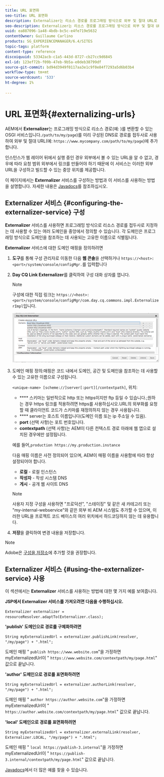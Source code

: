```yaml
---
title: URL 표면화
seo-title: URL 표면화
description: Externalizer는 리소스 경로를 프로그래밍 방식으로 외부 및 절대 URL로 변환할 수 있는 OSGI 서비스입니다
seo-description: Externalizer는 리소스 경로를 프로그래밍 방식으로 외부 및 절대 URL로 변환할 수 있는 OSGI 서비스입니다
uuid: ea887096-1a48-4bdb-bc5c-e4fe719e5632
contentOwner: Guillaume Carlino
products: SG_EXPERIENCEMANAGER/6.4/SITES
topic-tags: platform
content-type: reference
discoiquuid: 53342acb-c1a5-443d-8727-cb27cc9d6845
exl-id: 123ef72b-f09b-47eb-9b5a-e0deb38799df
source-git-commit: bd94d3949f0117aa3e1c9f0e84f7293a5d6b03b4
workflow-type: tm+mt
source-wordcount: '533'
ht-degree: 1%

---
```


# URL 표면화{#externalizing-urls}

AEM에서 **Externalizer**&#x200B;는 프로그래밍 방식으로 리소스 경로(예: )를 변환할 수 있는 OSGI 서비스입니다.`/path/to/my/page`)를 미리 구성된 DNS로 경로를 접두사로 사용하여 외부 및 절대 URL(예: `https://www.mycompany.com/path/to/my/page`)에 추가합니다.

인스턴스가 웹 레이어 뒤에서 실행 중인 경우 외부에서 볼 수 있는 URL을 알 수 없고, 경우에 따라 요청 범위 외부에서 링크를 만들어야 하기 때문에 이 서비스는 이러한 외부 URL을 구성하고 빌드할 수 있는 중앙 위치를 제공합니다.

이 페이지에서는 **Externalizer** 서비스를 구성하는 방법과 이 서비스를 사용하는 방법을 설명합니다. 자세한 내용은 [Javadocs](https://helpx.adobe.com/experience-manager/6-4/sites/developing/using/reference-materials/javadoc/com/day/cq/commons/Externalizer.html)를 참조하십시오.

## Externalizer 서비스 {#configuring-the-externalizer-service} 구성

**Externalizer** 서비스를 사용하면 프로그래밍 방식으로 리소스 경로를 접두사로 지정하는 데 사용할 수 있는 여러 도메인을 중앙에서 정의할 수 있습니다. 각 도메인은 프로그래밍 방식으로 도메인을 참조하는 데 사용되는 고유한 이름으로 식별됩니다.

**Externalizer** 서비스에 대한 도메인 매핑을 정의하려면

1. **도구**&#x200B;를 통해 구성 관리자로 이동한 다음 **웹 콘솔**&#x200B;을 선택하거나 `https://<host>:<port>/system/console/configMgr.`를 입력합니다
1. **Day CQ Link Externalizer**&#x200B;를 클릭하여 구성 대화 상자를 엽니다.

   >[!NOTE]
   >
   >구성에 대한 직접 링크는 `https://<host>:<port>/system/console/configMgr/com.day.cq.commons.impl.ExternalizerImpl`입니다.

   ![chlimage_1-44](assets/chlimage_1-44.png)

1. 도메인 매핑 정의:매핑은 코드 내에서 도메인, 공간 및 도메인을 참조하는 데 사용할 수 있는 고유한 이름으로 구성됩니다.

   `<unique-name> [scheme://]server[:port][/contextpath]`, 위치:

   * **** 스키마는 일반적으로 http 또는 https이지만 ftp 등일 수 있습니다.;원하는 경우 https 링크를 적용하려면 https를 사용하십시오.URL의 외부화를 요청할 때 클라이언트 코드가 스키마를 재정의하지 않는 경우 사용됩니다.
   * **** server는 호스트 이름입니다(도메인 이름 또는 ip 주소일 수 있음).
   * **port** (선택 사항)는 포트 번호입니다.
   * **contextpath** (선택 사항)는 AEM이 다른 컨텍스트 경로 아래에 웹 앱으로 설치된 경우에만 설정됩니다.

   예를 들어,`production https://my.production.instance`

   다음 매핑 이름은 사전 정의되어 있으며, AEM이 매핑 이름을 사용함에 따라 항상 설정되어야 합니다.

   * **로컬**  - 로컬 인스턴스
   * **작성자**  - 작성 시스템 DNS
   * **게시**  - 공개 웹 사이트 DNS

   >[!NOTE]
   >
   >사용자 지정 구성을 사용하면 &quot;프로덕션&quot;, &quot;스테이징&quot; 및 같은 새 카테고리 또는 &quot;my-internal-webservice&quot;와 같은 외부 비 AEM 시스템도 추가할 수 있으며, 이러한 URL을 프로젝트 코드 베이스의 여러 위치에서 하드코딩하지 않는 데 유용합니다.

1. **저장**&#x200B;을 클릭하여 변경 내용을 저장합니다.

>[!NOTE]
>
>Adobe은 [구성을 저장소](/help/sites-deploying/configuring-osgi.md#adding-a-new-configuration-to-the-repository)에 추가할 것을 권장합니다.

## Externalizer 서비스 {#using-the-externalizer-service} 사용

이 섹션에서는 **Externalizer** 서비스를 사용하는 방법에 대한 몇 가지 예를 보여줍니다.

**JSP에서 Externalizer 서비스를 가져오려면 다음을 수행하십시오.**

`Externalizer externalizer = resourceResolver.adaptTo(Externalizer.class);`

**&#39;publish&#39; 도메인으로 경로를 구체화하려면**

`String myExternalizedUrl = externalizer.publishLink(resolver, "/my/page") + ".html";`

도메인 매핑 &quot; `publish https://www.website.com`&quot;을 가정하면 myExternalizedUrl이 &quot; `https://www.website.com/contextpath/my/page.html`&quot; 값으로 끝납니다.

**&#39;author&#39; 도메인으로 경로를 표면화하려면**

`String myExternalizedUrl = externalizer.authorLink(resolver, "/my/page") + ".html";`

도메인 매핑 &quot; `author https://author.website.com`&quot;을 가정하면 myExternalizedUrl이 &quot; `https://author.website.com/contextpath/my/page.html`&quot; 값으로 끝납니다.

**&#39;local&#39; 도메인으로 경로를 표면화하려면**

`String myExternalizedUrl = externalizer.externalLink(resolver, Externalizer.LOCAL, "/my/page") + ".html";`

도메인 매핑 &quot; `local https://publish-3.internal`&quot;을 가정하면 myExternalizedUrl이 &quot; `https://publish-3.internal/contextpath/my/page.html`&quot; 값으로 끝납니다.

[Javadocs](https://helpx.adobe.com/experience-manager/6-4/sites/developing/using/reference-materials/javadoc/com/day/cq/commons/Externalizer.html)에서 더 많은 예를 찾을 수 있습니다.
